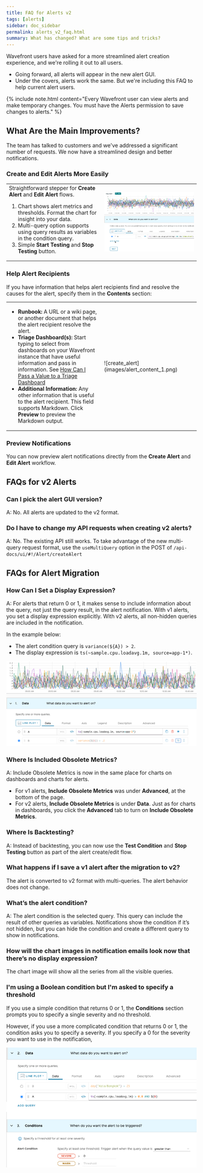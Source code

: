 ```yaml
---
title: FAQ for Alerts v2
tags: [alerts]
sidebar: doc_sidebar
permalink: alerts_v2_faq.html
summary: What has changed? What are some tips and tricks?
---
```


Wavefront users have asked for a more streamlined alert creation experience, and we're rolling it out to all users.
* Going forward, all alerts will appear in the new alert GUI.
* Under the covers, alerts work the same. But we're including this FAQ to help current alert users.

{% include note.html content="Every Wavefront user can view alerts and make temporary changes. You must have the Alerts permission to save changes to alerts." %}

## What Are the Main Improvements?

The team has talked to customers and we've  addressed a significant number of requests. We now have a streamlined design and better notifications.

### Create and Edit Alerts More Easily

<table style="width: 100%;">
<tbody>
<tr>
<td width="50%">
Straightforward stepper for <strong>Create Alert</strong> and <strong>Edit Alert</strong> flows.
<ol><li>Chart shows alert metrics and thresholds. Format the chart for insight into your data. </li>
<li>Multi-query option supports using query results as variables in the condition query.</li>
<li>Simple <strong>Start Testing</strong> and <strong>Stop Testing</strong> button.</li></ol></td>
<td width="50%"><img src="/images/alert_new_data.png" alt="create alert"></td>
</tr>
</tbody>
</table>


### Help Alert Recipients

If you have information that helps alert recipients find and resolve the causes for the alert, specify them in the **Contents** section:

<table style="width: 100%;">
<tbody>
<tr>
<td width="50%">
<ul>
<li><strong>Runbook: </strong>A URL or a wiki page, or another document that helps the alert recipient resolve the alert.</li>
<li><strong>Triage Dashboard(s): </strong>Start typing to select from dashboards on your Wavefront instance that have useful information and pass in information. See <a href="alerts_manage.html#how-do-i-pass-values-to-triage-dashboards">How Can I Pass a Value to a Triage Dashboard</a></li>
<li><strong>Additional Information: </strong>Any other information that is useful to the alert recipient. This field supports Markdown. Click <strong>Preview</strong> to preview the Markdown output.</li>
</ul>
</td>
<td width="50%" markdown="span">![create_alert](images/alert_content_1.png) </td></tr>
</tbody>
</table>

### Preview Notifications

You can now preview alert notifications directly from the <strong>Create Alert</strong> and <strong>Edit Alert</strong> workflow.

## FAQs for v2 Alerts

### Can I pick the alert GUI version?
A: No. All alerts are updated to the v2 format.

### Do I have to change my API requests when creating v2 alerts?
A: No. The existing API still works. To take advantage of the new multi-query request format, use the `useMultiQuery` option in the POST of  `/api-docs/ui/#!/Alert/createAlert`

## FAQs for Alert Migration


### How Can I Set a Display Expression?

A: For alerts that return 0 or 1, it makes sense to include information about the query, not just the query result, in the alert notification. With v1 alerts, you set a display expression explicitly. With v2 alerts, all non-hidden queries are included in the notification.

In the example below:
* The alert condition query is `variance(${A}) > 2`.
* The display expression is `ts(~sample.cpu.loadavg.1m, source=app-1*)`.

![selected query is variance(${A})>2 but non-hidden query is ts(~sample.cpu.loadavg.1m, source=app-1*)](images/display_expression.png)


### Where Is Included Obsolete Metrics?

A: Include Obsolete Metrics is now in the same place for charts on dashboards and charts for alerts.
* For v1 alerts, **Include Obsolete Metrics** was under **Advanced**, at the bottom of the page.
* For v2 alerts, **Include Obsolete Metrics** is under **Data**. Just as for charts in dashboards, you click the **Advanced** tab to turn on **Include Obsolete Metrics**.

### Where Is Backtesting?

A: Instead of backtesting, you can now use the  **Test Condition** and **Stop Testing** button as part of the alert create/edit flow.

### What happens if I save a v1 alert after the migration to v2?

The alert is converted to v2 format with multi-queries. The alert behavior does not change.

### What’s the alert condition?

A: The alert condition is the selected query. This query can include the result of other queries as variables. Notifications show the condition if it’s not hidden, but you can hide the condition and create a different query to show in notifications.

### How will the chart images in notification emails look now that there’s no display expression?

The chart image will show all the series from all the visible queries.

### I'm using a Boolean condition but I'm asked to specify a threshold

If you use a simple condition that returns 0 or 1, the **Conditions** section prompts you to specify a single severity and no threshold.

However, if you use a more complicated condition that returns 0 or 1, the condition asks you to specify a severity. If you specify a 0 for the severity you want to use in the notification,

![In Data, boolean query with AND conjoined conditions. In Conditions,and severity 0. ](/images/complex_boolean.png)
